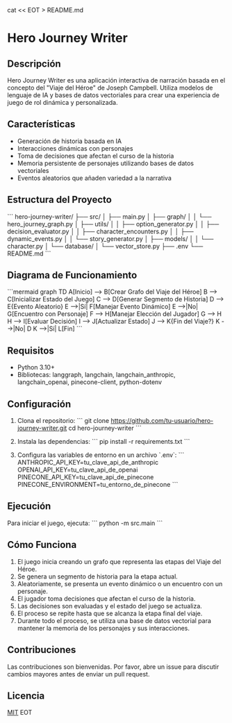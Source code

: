 cat << EOT > README.md
# Hero Journey Writer

## Descripción
Hero Journey Writer es una aplicación interactiva de narración basada en el concepto del "Viaje del Héroe" de Joseph Campbell. Utiliza modelos de lenguaje de IA y bases de datos vectoriales para crear una experiencia de juego de rol dinámica y personalizada.

## Características
- Generación de historia basada en IA
- Interacciones dinámicas con personajes
- Toma de decisiones que afectan el curso de la historia
- Memoria persistente de personajes utilizando bases de datos vectoriales
- Eventos aleatorios que añaden variedad a la narrativa

## Estructura del Proyecto
\`\`\`
hero-journey-writer/
├── src/
│   ├── main.py
│   ├── graph/
│   │   └── hero_journey_graph.py
│   ├── utils/
│   │   ├── option_generator.py
│   │   ├── decision_evaluator.py
│   │   ├── character_encounters.py
│   │   ├── dynamic_events.py
│   │   └── story_generator.py
│   ├── models/
│   │   └── character.py
│   └── database/
│       └── vector_store.py
├── .env
└── README.md
\`\`\`

## Diagrama de Funcionamiento
\`\`\`mermaid
graph TD
    A[Inicio] --> B[Crear Grafo del Viaje del Héroe]
    B --> C[Inicializar Estado del Juego]
    C --> D[Generar Segmento de Historia]
    D --> E{Evento Aleatorio}
    E -->|Sí| F[Manejar Evento Dinámico]
    E -->|No| G[Encuentro con Personaje]
    F --> H[Manejar Elección del Jugador]
    G --> H
    H --> I[Evaluar Decisión]
    I --> J[Actualizar Estado]
    J --> K{Fin del Viaje?}
    K -->|No| D
    K -->|Sí| L[Fin]
\`\`\`

## Requisitos
- Python 3.10+
- Bibliotecas: langgraph, langchain, langchain_anthropic, langchain_openai, pinecone-client, python-dotenv

## Configuración
1. Clona el repositorio:
   \`\`\`
   git clone https://github.com/tu-usuario/hero-journey-writer.git
   cd hero-journey-writer
   \`\`\`

2. Instala las dependencias:
   \`\`\`
   pip install -r requirements.txt
   \`\`\`

3. Configura las variables de entorno en un archivo \`.env\`:
   \`\`\`
   ANTHROPIC_API_KEY=tu_clave_api_de_anthropic
   OPENAI_API_KEY=tu_clave_api_de_openai
   PINECONE_API_KEY=tu_clave_api_de_pinecone
   PINECONE_ENVIRONMENT=tu_entorno_de_pinecone
   \`\`\`

## Ejecución
Para iniciar el juego, ejecuta:
\`\`\`
python -m src.main
\`\`\`

## Cómo Funciona
1. El juego inicia creando un grafo que representa las etapas del Viaje del Héroe.
2. Se genera un segmento de historia para la etapa actual.
3. Aleatoriamente, se presenta un evento dinámico o un encuentro con un personaje.
4. El jugador toma decisiones que afectan el curso de la historia.
5. Las decisiones son evaluadas y el estado del juego se actualiza.
6. El proceso se repite hasta que se alcanza la etapa final del viaje.
7. Durante todo el proceso, se utiliza una base de datos vectorial para mantener la memoria de los personajes y sus interacciones.

## Contribuciones
Las contribuciones son bienvenidas. Por favor, abre un issue para discutir cambios mayores antes de enviar un pull request.

## Licencia
[MIT](https://choosealicense.com/licenses/mit/)
EOT